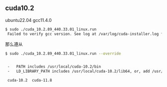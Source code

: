 ## cuda10.2

ubuntu22.04  gcc11.4.0

```bash
$ sudo ./cuda_10.2.89_440.33.01_linux.run 
 Failed to verify gcc version. See log at /var/log/cuda-installer.log for details.
```

那么遵从

```bash
$ sudo ./cuda_10.2.89_440.33.01_linux.run --override


 -   PATH includes /usr/local/cuda-10.2/bin
 -   LD_LIBRARY_PATH includes /usr/local/cuda-10.2/lib64, or, add /usr/local/cuda-10.2/lib64 to /etc/ld.so.conf and run ldconfig as root

 cuda-10.2  cuda-11.8  
```

